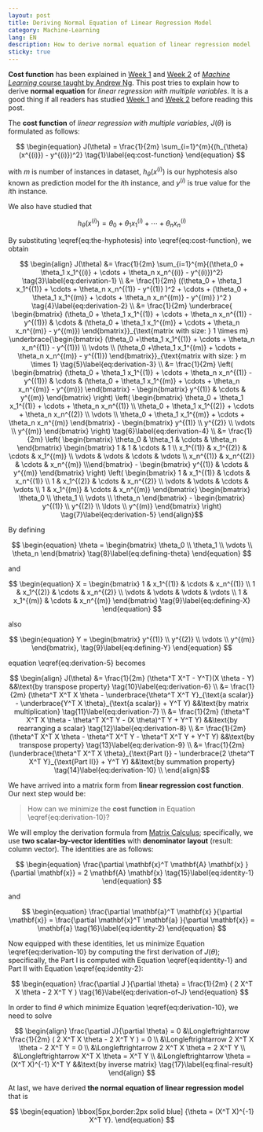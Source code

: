 ```yaml
---
layout: post
title: Deriving Normal Equation of Linear Regression Model
category: Machine-Learning
lang: EN
description: How to derive normal equation of linear regression model
sticky: true
---
```


**Cost function** has been explained in [Week 1](https://www.coursera.org/learn/machine-learning/home/week/1) and [Week 2](https://www.coursera.org/learn/machine-learning/home/week/2) of [_Machine Learning_ course taught by Andrew Ng](https://www.coursera.org/learn/machine-learning/home/welcome). This post tries to explain how to derive **normal equation** for _linear regression with multiple variables_. It is a good thing if all readers has studied [Week 1](https://www.coursera.org/learn/machine-learning/home/week/1) and [Week 2](https://www.coursera.org/learn/machine-learning/home/week/2) before reading this post.

The **cost function** of _linear regression with multiple variables_, $J(\theta)$ is formulated as follows:   

$$ \begin{equation} J(\theta) = \frac{1}{2m} \sum_{i=1}^{m}{(h_{\theta}(x^{(i)}) - y^{(i)})^2}  \tag{1}\label{eq:cost-function} \end{equation} $$

with $m$ is number of instances in dataset, $h_{\theta}(x^{(i)})$ is our hyphotesis also known as prediction model for the $i$th instance, and $y^{(i)}$ is true value for the $i$th instance.

We also have studied that 

$$ \begin{equation} h_{\theta}(x^{(i)}) = \theta_0 + \theta_1 x_1^{(i)} + \cdots + \theta_n x_n^{(i)}  \tag{2}\label{eq:the-hyphotesis} \end{equation} $$

By substituting \eqref{eq:the-hyphotesis} into \eqref{eq:cost-function}, we obtain

$$ \begin{align}  J(\theta) &= \frac{1}{2m} \sum_{i=1}^{m}{(\theta_0 + \theta_1 x_1^{(i)} + \cdots + \theta_n x_n^{(i)} - y^{(i)})^2}  \tag{3}\label{eq:derivation-1} \\
&= \frac{1}{2m} ((\theta_0 + \theta_1 x_1^{(1)} + \cdots + \theta_n x_n^{(1)} - y^{(1)} )^2 + \cdots + (\theta_0 + \theta_1 x_1^{(m)} + \cdots + \theta_n x_n^{(m)} - y^{(m)} )^2 ) \tag{4}\label{eq:derivation-2} \\
&= \frac{1}{2m} \underbrace{ \begin{bmatrix} (\theta_0 + \theta_1 x_1^{(1)} + \cdots + \theta_n x_n^{(1)} - y^{(1)}) & \cdots & (\theta_0 + \theta_1 x_1^{(m)} + \cdots + \theta_n x_n^{(m)} - y^{(m)}) \end{bmatrix}}_{\text{matrix with size: } 1 \times m} \underbrace{\begin{bmatrix} (\theta_0 +\theta_1 x_1^{(1)} + \cdots + \theta_n x_n^{(1)} - y^{(1)}) \\
\vdots \\
(\theta_0 +\theta_1 x_1^{(m)} + \cdots + \theta_n x_n^{(m)} - y^{(1)})
 \end{bmatrix}}_{\text{matrix with size: } m \times 1} \tag{5}\label{eq:derivation-3} \\
 &= \frac{1}{2m} \left( \begin{bmatrix} (\theta_0 + \theta_1 x_1^{(1)} + \cdots + \theta_n x_n^{(1)} - y^{(1)}) & \cdots & (\theta_0 + \theta_1 x_1^{(m)} + \cdots + \theta_n x_n^{(m)} - y^{(m)}) \end{bmatrix} - \begin{bmatrix} y^{(1)} & \cdots & y^{(m)} \end{bmatrix} \right) \left( \begin{bmatrix} \theta_0 + \theta_1 x_1^{(1)} + \cdots + \theta_n x_n^{(1)} \\
 \theta_0 + \theta_1 x_1^{(2)} + \cdots + \theta_n x_n^{(2)} \\
 \vdots \\
 \theta_0 + \theta_1 x_1^{(m)} + \cdots + \theta_n x_n^{(m)} \end{bmatrix}  - \begin{bmatrix} y^{(1)} \\ 
 y^{(2)} \\
 \vdots \\
 y^{(m)} \end{bmatrix} \right) \tag{6}\label{eq:derivation-4} \\
 &= \frac{1}{2m} \left( \begin{bmatrix} \theta_0 & \theta_1 & \cdots & \theta_n \end{bmatrix} \begin{bmatrix} 1 & 1 & \cdots & 1 \\ 
 x_1^{(1)} & x_1^{(2)} & \cdots & x_1^{(m)} \\
 \vdots & \vdots & \cdots & \vdots \\
 x_n^{(1)} & x_n^{(2)} & \cdots & x_n^{(m)} \\\end{bmatrix} - \begin{bmatrix} y^{(1)} & \cdots & y^{(m)} \end{bmatrix} \right) \left( \begin{bmatrix} 1 & x_1^{(1)} & \cdots & x_n^{(1)} \\
  1 & x_1^{(2)} & \cdots & x_n^{(2)} \\
  \vdots & \vdots & \cdots & \vdots \\
  1 & x_1^{(m)} & \cdots & x_n^{(m)} \end{bmatrix} \begin{bmatrix} \theta_0 \\ 
 \theta_1 \\
 \vdots \\
 \theta_n \end{bmatrix} - \begin{bmatrix} y^{(1)} \\
  y^{(2)} \\ 
  \ldots \\
  y^{(m)} \end{bmatrix} \right) \tag{7}\label{eq:derivation-5}  \end{align}$$

By defining 

$$ \begin{equation} \theta = \begin{bmatrix} \theta_0 \\ 
\theta_1 \\ 
\vdots \\
\theta_n \end{bmatrix} \tag{8}\label{eq:defining-theta} \end{equation} $$

and 

$$ \begin{equation} X = \begin{bmatrix} 1 & x_1^{(1)} & \cdots & x_n^{(1)} \\
1      & x_1^{(2)} & \cdots  & x_n^{(2)} \\ 
\vdots & \vdots    &  \vdots &  \vdots  \\
1 & x_1^{(m)} & \cdots & x_n^{(m)} \end{bmatrix} \tag{9}\label{eq:defining-X} \end{equation} $$

also

$$ \begin{equation} Y = \begin{bmatrix} y^{(1)} \\ 
y^{(2)} \\ 
\vdots \\
y^{(m)} \end{bmatrix}, \tag{9}\label{eq:defining-Y} \end{equation} $$

equation \eqref{eq:derivation-5} becomes

$$ \begin{align} J(\theta) &= \frac{1}{2m} (\theta^T X^T - Y^T)(X \theta - Y) &&\text{by transpose property} \tag{10}\label{eq:derivation-6} \\
&= \frac{1}{2m} (\theta^T X^T X \theta - \underbrace{\theta^T X^T Y}_{\text{a scalar}} - \underbrace{Y^T X \theta}_{\text{a scalar}} + Y^T Y)  &&\text{by matrix multiplication} \tag{11}\label{eq:derivation-7} \\
&= \frac{1}{2m} (\theta^T X^T X \theta - \theta^T X^T Y - (X \theta)^T Y + Y^T Y) &&\text{by rearranging a scalar} \tag{12}\label{eq:derivation-8} \\
&= \frac{1}{2m} (\theta^T X^T X \theta - \theta^T X^T Y - \theta^T X^T Y + Y^T Y) &&\text{by transpose property} \tag{13}\label{eq:derivation-9} \\
&= \frac{1}{2m} (\underbrace{\theta^T X^T X \theta}_{\text{Part I}} - \underbrace{2 \theta^T X^T Y}_{\text{Part II}} + Y^T Y) &&\text{by summation property} \tag{14}\label{eq:derivation-10} \\
\end{align}$$

We have arrived into a matrix form from **linear regression cost function**. Our next step would be: 

>How can we minimize the **cost function** in Equation \eqref{eq:derivation-10}?     

We will employ the derivation formula from [Matrix Calculus](https://en.wikipedia.org/wiki/Matrix_calculus); specifically, we use **two scalar-by-vector identities** with **denominator layout** (result: column vector). The identities are as follows:

$$ \begin{equation} 
	\frac{\partial \mathbf{x}^T \mathbf{A} \mathbf{x} }{\partial \mathbf{x}} = 2 \mathbf{A} \mathbf{x} \tag{15}\label{eq:identity-1}
\end{equation} $$

and 

$$ \begin{equation} 
	\frac{\partial \mathbf{a}^T \mathbf{x} }{\partial \mathbf{x}} = \frac{\partial \mathbf{x}^T \mathbf{a} }{\partial \mathbf{x}} = \mathbf{a} \tag{16}\label{eq:identity-2}
\end{equation} $$

Now equipped with these identities, let us minimize Equation \eqref{eq:derivation-10} by computing the first derivation of $J(\theta)$; specifically, the Part I is computed with Equation \eqref{eq:identity-1} and Part II with Equation \eqref{eq:identity-2}:

$$ \begin{equation} 
	\frac{\partial J }{\partial \theta} = \frac{1}{2m} ( 2 X^T X \theta - 2 X^T Y ) \tag{16}\label{eq:derivation-of-J}
\end{equation} $$

In order to find $\theta$ which minimize Equation \eqref{eq:derivation-10}, we need to solve 

$$ \begin{align} \frac{\partial J}{\partial \theta} = 0 &\Longleftrightarrow \frac{1}{2m} ( 2 X^T X \theta - 2 X^T Y ) = 0 \\
 &\Longleftrightarrow 2 X^T X \theta - 2 X^T Y = 0 \\
   &\Longleftrightarrow 2 X^T X \theta = 2 X^T Y  \\ 
   &\Longleftrightarrow X^T X \theta = X^T Y \\ 
   &\Longleftrightarrow \theta = (X^T X)^{-1} X^T Y &&\text{by inverse matrix} \tag{17}\label{eq:final-result} \end{align} $$


At last, we have derived **the normal equation of linear regression model** that is 

$$ \begin{equation} \bbox[5px,border:2px solid blue] {\theta = (X^T X)^{-1} X^T Y}. \end{equation} $$

